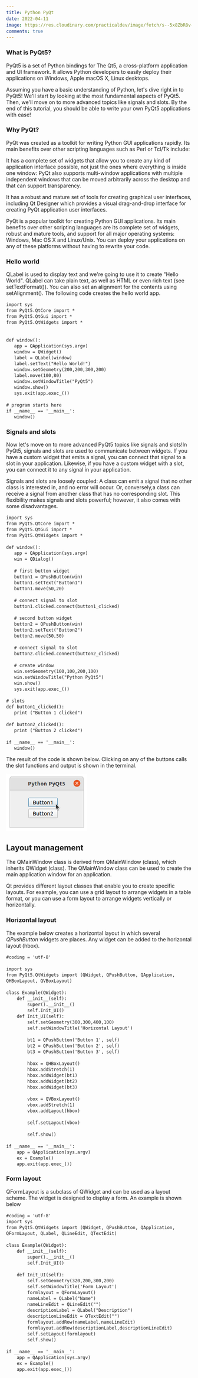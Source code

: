 ```yaml
---
title: Python PyQt
date: 2022-04-11
image: https://res.cloudinary.com/practicaldev/image/fetch/s--5x8ZbR8v--/c_imagga_scale,f_auto,fl_progressive,h_420,q_auto,w_1000/https://dev-to-uploads.s3.amazonaws.com/i/5b5e3vc30d0rqehp0wh5.jpg
comments: true
---
```

### What is PyQt5?

PyQt5 is a set of Python bindings for The Qt5, a cross-platform application and UI framework. It allows Python developers to easily deploy their applications on Windows, Apple macOS X, Linux desktops.

Assuming you have a basic understanding of Python, let's dive right in to PyQt5! We'll start by looking at the most fundamental aspects of PyQt5. Then, we'll move on to more advanced topics like signals and slots. By the end of this tutorial, you should be able to write your own PyQt5 applications with ease!

### Why PyQt?

PyQt was created as a toolkit for writing Python GUI applications rapidly. Its main benefits over other scripting languages such as Perl or Tcl/Tk include:

It has a complete set of widgets that allow you to create any kind of application interface possible, not just the ones where everything is inside one window: PyQt also supports multi-window applications with multiple independent windows that can be moved arbitrarily across the desktop and that can support transparency.

It has a robust and mature set of tools for creating graphical user interfaces, including Qt Designer which provides a visual drag-and-drop interface for creating PyQt application user interfaces.

PyQt is a popular toolkit for creating Python GUI applications. Its main benefits over other scripting languages are its complete set of widgets, robust and mature tools, and support for all major operating systems: Windows, Mac OS X and Linux/Unix. You can deploy your applications on any of these platforms without having to rewrite your code.

### Hello world

QLabel is used to display text and we're going to use it to create "Hello World". QLabel can take plain text, as well as HTML or even rich text (see setTextFormat()). You can also set an alignment for the contents using setAlignment(). The following code creates the hello world app.

```
import sys
from PyQt5.QtCore import *
from PyQt5.QtGui import *
from PyQt5.QtWidgets import *


def window():
   app = QApplication(sys.argv)
   window = QWidget()
   label = QLabel(window)
   label.setText("Hello World!")
   window.setGeometry(200,200,300,200)
   label.move(100,80)
   window.setWindowTitle("PyQt5")
   window.show()
   sys.exit(app.exec_())

# program starts here
if __name__ == '__main__':
   window()
```

### Signals and slots

Now let's move on to more advanced PyQt5 topics like signals and slots!In PyQt5, signals and slots are used to communicate between widgets. If you have a custom widget that emits a signal, you can connect that signal to a slot in your application. Likewise, if you have a custom widget with a slot, you can connect it to any signal in your application.

Signals and slots are loosely coupled: A class can emit a signal that no other class is interested in, and no error will occur. Or, conversely,a class can receive a signal from another class that has no corresponding slot. This flexibility makes signals and slots powerful; however, it also comes with some disadvantages.

```
import sys
from PyQt5.QtCore import *
from PyQt5.QtGui import *
from PyQt5.QtWidgets import *

def window():
   app = QApplication(sys.argv)
   win = QDialog()

   # first button widget
   button1 = QPushButton(win)
   button1.setText("Button1")
   button1.move(50,20)

   # connect signal to slot
   button1.clicked.connect(button1_clicked)
   
   # second button widget
   button2 = QPushButton(win)
   button2.setText("Button2")
   button2.move(50,50)

   # connect signal to slot
   button2.clicked.connect(button2_clicked)
   
   # create window
   win.setGeometry(100,100,200,100)
   win.setWindowTitle("Python PyQt5")
   win.show()
   sys.exit(app.exec_())

# slots
def button1_clicked():
   print ("Button 1 clicked")

def button2_clicked():
   print ("Button 2 clicked")

if __name__ == '__main__':
   window()
```

The result of the code is shown below. Clicking on any of the buttons calls the slot functions and output is shown in the terminal.

![Buttons with PyQt](/images/pyqt-qpushbutton.png)

## Layout management

The QMainWindow class is derived from QMainWindow (class), which inherits QWidget (class). The QMainWindow class can be used to create the main application window for an application.

Qt provides different layout classes that enable you to create specific layouts. For example, you can use a grid layout to arrange widgets in a table format, or you can use a form layout to arrange widgets vertically or horizontally.

### Horizontal layout
The example below creates a horizontal layout in which several *QPushButton* widgets are places. Any widget can be added to the horizontal layout (hbox).

```
#coding = 'utf-8'

import sys
from PyQt5.QtWidgets import (QWidget, QPushButton, QApplication, QHBoxLayout, QVBoxLayout)

class Example(QWidget):
    def __init__(self):
        super().__init__()
        self.Init_UI()
    def Init_UI(self):
        self.setGeometry(300,300,400,100)
        self.setWindowTitle('Horizontal Layout')

        bt1 = QPushButton('Button 1', self)
        bt2 = QPushButton('Button 2', self)
        bt3 = QPushButton('Button 3', self)

        hbox = QHBoxLayout()
        hbox.addStretch(1)
        hbox.addWidget(bt1)
        hbox.addWidget(bt2)
        hbox.addWidget(bt3)

        vbox = QVBoxLayout()
        vbox.addStretch(1)
        vbox.addLayout(hbox)

        self.setLayout(vbox)

        self.show()

if __name__ == '__main__':
    app = QApplication(sys.argv)
    ex = Example()
    app.exit(app.exec_())
```

### Form layout

QFormLayout is a subclass of QWidget and can be used as a layout scheme. The widget is designed to display a form. An example is shown below

```
#coding = 'utf-8'
import sys
from PyQt5.QtWidgets import (QWidget, QPushButton, QApplication, QFormLayout, QLabel, QLineEdit, QTextEdit)

class Example(QWidget):
    def __init__(self):
        super().__init__()
        self.Init_UI()

    def Init_UI(self):
        self.setGeometry(320,200,300,200)
        self.setWindowTitle('Form Layout')
        formlayout = QFormLayout()
        nameLabel = QLabel("Name")
        nameLineEdit = QLineEdit("")
        descriptionLabel = QLabel("Description")
        descriptionLineEdit = QTextEdit("")
        formlayout.addRow(nameLabel,nameLineEdit)
        formlayout.addRow(descriptionLabel,descriptionLineEdit)
        self.setLayout(formlayout)
        self.show()

if __name__ == '__main__':
    app = QApplication(sys.argv)
    ex = Example()
    app.exit(app.exec_())
```

